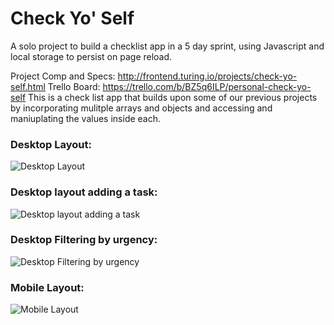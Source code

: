 # Check Yo' Self
A solo project to build a checklist app in a 5 day sprint, using Javascript and local storage to persist on page reload.

Project Comp and Specs: http://frontend.turing.io/projects/check-yo-self.html
Trello Board: https://trello.com/b/BZ5q6ILP/personal-check-yo-self
This is a check list app that builds upon some of our previous projects by incorporating mulitple arrays and objects and accessing and maniuplating the values inside each.

### Desktop Layout:
![Desktop Layout](https://i.imgur.com/vYlZMfI.jpg)

### Desktop layout adding a task:
![Desktop layout adding a task](https://i.imgur.com/ihv3LG8.jpg)

### Desktop Filtering by urgency:
![Desktop Filtering by urgency](https://i.imgur.com/jy8O2Ll.jpg)

### Mobile Layout:
![Mobile Layout](https://i.imgur.com/5aeNsj5.jpg)
